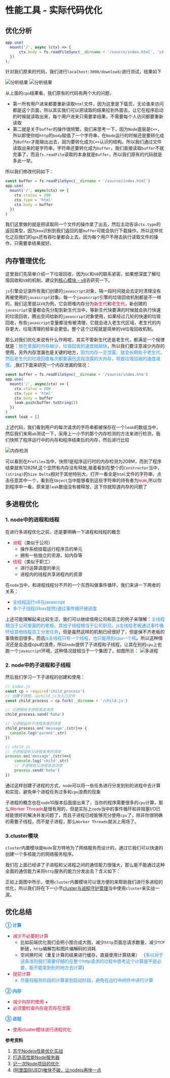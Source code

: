 # 性能工具 - 实际代码优化

## 优化分析
```javascript
app.use(
  mount('/', async (ctx) => {
      ctx.body = fs.readFileSync(__dirname + '/source/index.html', 'utf-8')
  })
);
```

针对我们原来的代码，我们进行`localhost:3000/download/`进行测试，结果如下

<img :src="$withBase('/node_bff_youhua_reasult1.png')" alt="分析结果">

<img :src="$withBase('/node_bff_youhua_result2.png')" alt="分析结果">

从上面的`cpu`结果看，我们原有的代码有两个大的问题，
+ 第一所有用户进来都要重新读取`html`文件，因为这里是下载页，无论谁来访问都是这个页面，所以其实我们可以把读取的结果拉到外面去，让它在程序启动的时候就读取出来，每个用户进来只需要拿结果，不需要每个人访问都要重新读取
+ 第二就是关于`buffer`的操作很频繁，我们来思考一下，因为`Node`底层是`C++`，所以即使你给`http`的`body`赋值了一个字符串，在`Node`运行的时候还是要转化成为`Buffer`才能输出出去，因为要转化成为`C++`认识的结构。所以我们通过文件读取出来的是字符串，字符串还要转化成为`buffer`，我们直接读取`buffer`不就完事了，而且`fs.readFile`读取的本身就是`Buffer`，所以我们原有的代码就是多此一举。

所以我们修改代码如下：
```javascript
const buffer = fs.readFileSync(__dirname + '/source/index.html')
app.use(
  mount('/', async(ctx) => {
    ctx.status = 200
    ctx.type = 'html'
    ctx.body = buffer
  })
)
```
我们这里做的就是把读取同一个文件的操作拿了出去，然后主动告诉`ctx.type`的返回类型，因为`koa`识别到我们返回的是`buffer`可能会执行下载操作。所以这样优化之后我们的`qps`还有吞吐量都会上去，因为每个用户不用去执行读取文件的操作，只需要拿结果就好。

##  内存管理优化
这里我们先简单介绍一下垃圾回收，因为`GC`和`V8`的联系紧密，如果想深度了解垃圾回收和`V8`的机制，建议到[核心模块 - v8](https://www.taopoppy.cn/node/two_module_v8.html)去研究一下。

`js`引擎会记录所有我们创建的`javascript`对象，隔一段时间就会去定时清理没有再被使用的`javascript`对象。每一个`javascript`引擎的垃圾回收机制都是不一样的，我们这里就以`V8`为例，它会把堆内存分为<font color=#DD1144>新生代</font>和<font color=#DD1144>老生代</font>，新创建的`javascript`变量都会先分配到新生代当中，等新生代快要满的时候就会执行快速的垃圾回收，腾出空间给新的`javascript`对象使用，如果经过几轮的快速的垃圾回收，有些`javascript`变量都没有被清理，它就会进入老生代区域，老生代的内存更大，垃圾清理的频率会更低。整个这个过程就是简单的`V8`垃圾回收机制。

那么对我们优化来说有什么作用呢，其实不管新生代还是老生代，都满足一个规律就是：<font color=#1E90FF>放在里面的内存越少，垃圾回收的速度就越快</font>，所以我们要注意减少内存的使用，另外内存泄漏也是关键的地方，<font color=#1E90FF>因为内存一旦泄露，就会长期处于老生代，然后老生代的垃圾回收每次都要遍历这段泄露的大内存，导致垃圾回收的速度减慢。</font>,我们下面来研究一个内存泄漏的情况：
```javascript
const buffer = fs.readFileSync(__dirname + '/source/index.htm')
app.use(
  mount('/', async(ctx) => {
    ctx.status = 200
    ctx.type = 'html'
    ctx.body = buffer
    leak.push(buffer.toString())
  })
)
const leak = []
```
上述代码，我们看到用户的每次请求的字符串都被保存在一个`leak`的数组当中，然后我们来用`ab`测试一下，采用上一小节的那个内存检测的方法来进行检测，我们快照了程序运行中的内存和程序结束后的内存，然后进行比较

<img :src="$withBase('/node_bff_ab_memory.png')" alt="内存检测">

可以看到在`Profiles`当中，快照1是程序运行时的内存检测为208M，而到了程序结束就有1282M,这个显然有内存没有释放,接着看到在整个的`Constructor`当中，`(string)`的`Size Delta`相对于其他特别大，打开一看全是`html`文件的字符串，点击任意其中一个，看到在`Object`当中能够看到这些字符串的持有者为<font color=#DD1144>leak</font>,所以你到程序中一看，原来是`leak`数组没有被释放，这下你就知道内存的问题了


## 多进程优化
### 1. node中的进程和线程
在进行多进程优化之前，还是要明确一下进程和线程的概念
+ <font color=#DD1144>进程</font>（类似于公司）
  + 操作系统挂载运行程序员的单元
  + 拥有一些独立的资源，如内存等
+ <font color=#DD1144>线程</font>（类似于职工）
  + 进行运算调度的单元
  + 进程内的线程共享进程内的资源

在`node`当中，和进程线程分不开的一个东西叫做事件循环，我们来讲一下两者的关系：
+ <font color=#1E90FF>主线程运行v8与javascript</font> 
+ <font color=#1E90FF>多个子线程(libuv提供)通过事件循环被调度</font>   

上述可能理解起来比较生涩，我们可以继续借用公司和员工的例子来理解：<font color=#1E90FF>主线程相当于公司里面的的老板，其他子线程相当于公司职员，js主线程老板通过事件循环给其他线程员工分发任务</font>，但是虽然这样的机制已经很好了，但是保不齐老板的事情依旧很多，而且<font color=#1E90FF>js主线程只有一个线程，也只能用到cpu一个核</font>。所以这种情况还是会造成cpu的浪费，所以`node`提供了子进程和子线程，让其在别的`cpu`上也跑一个`javascript`环境，这种情况就相当于一个集团了。如图所示：
<img :src="$withBase('/node_bff_youhua_process.png')" alt="多进程">

### 2. node中的子进程和子线程
然后我们学习一下子进程的创建和使用：
```javascript
// index.js
const cp = require('child_process')
// 创建子进程，以child.js为入口文件
const child_process = cp.fork(__dirname + '/child.js')

// 父进程给子进程发送消息
child_process.send('haha')

// 父进程监听子进程发来的消息 
child_process.on('message',(str)=> {
  console.log('parent',str)
})
```
```javascript
// child.js
// 子进程监听父进程发来的消息
process.on('message',(str)=>{
	console.log('child',str)
	// 子进程给父进程发送消息
	process.send('hehe')
})
```
通过这样创建子进程的方式，`node`可以将一些任务进行分发到别的进程中去计算和实现，避免单个进程任务过多和`cpu`浪费的现象

子进程的概念也在`node`10版本后面提出来了，当你的程序需要很多的`cpu`计算，那么<font color=#DD1144>Worker Threads</font>是很有用的，但是实际上`node`当中的事件循环和非阻塞I/O已经能很好的解决并发问题了，而且子进程已经能够充分使用`cpu`了，除非你很明确的需要子线程，而不是子进程，那么`Worker Threads`就派上用场了。

### 3.cluster模块
`cluster`内置模块是`Node`官方特地为了网络服务而设计的，通过它我们可以快速的创建一个多核能力的网络服务程序。

我们在上面已经讲了子进程和父进程之间的通信能力很强大，那么能不能通过这种全面的通信能力来将`http`服务的能力分发出去？含义如下：
<img :src="$withBase('/node_bff_youhua_cluster.png')" alt="">

正如上面图中所示，使用`cluster`内置模块可以很方便的来帮助我们进行多进程的优化，所以我们将在下一小节[cluster与进程守护管理](https://www.taopoppy.cn/node-BFF/bff_three_optimization_cluster.html)当中使用`cluster`来实战一波。

## 优化总结
<font color=#1E90FF>**① 计算**</font>  

+ <font color=#DD1144>减少不必要的计算</font>
  + 比如前端优化我们会把小图合成大图，减少`http`页面总请求数量，减少`TCP`断链，`http`编解包和图片编解码的消耗
  + 空间换时间（重复计算的结果进行缓存，直接使用计算结果）
  （<font color=#1E90FF>多以对于这条准则我们需要仔细的在整个http请求的过程中思考这个计算是不是必要，能不能拿到别的地方去计算</font>）
+ <font color=#DD1144>提前计算</font>
  + <font color=#1E90FF>尽量将服务阶段的计算拿到启动阶段，避免在运行中间件中进行计算</font>

<font color=#1E90FF>**② 内存**</font>

+ <font color=#DD1144>减少内存的使用</font>
  +<font color=#1E90FF></font>
+ <font color=#DD1144>必须要检查内存是否存在泄露</font>

<font color=#1E90FF>**③ 进程**</font>

+ <font color=#DD1144>使用cluster模块进行进程优化</font>

**参考资料**

1. [苏宁Nodejs性能优化实战](https://blog.csdn.net/weixin_34417635/article/details/89121296)
2. [打造高性能Node服务器](http://www.imooc.com/article/292954)
3. [记一次Node项目的优化](https://www.imooc.com/article/34378)
4. [(阿里国际UED)唯快不破，让nodejs再快一点](https://juejin.im/entry/5a56d1db6fb9a01cc1223c6d)